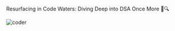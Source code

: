 Resurfacing in Code Waters: Diving Deep into DSA Once More 🌊🔍



![coder](https://github.com/Md-sahil-a/Data-Structures-Algorithms/assets/77974484/301357e9-31c6-4ae0-b41a-8561d5268bcf)

